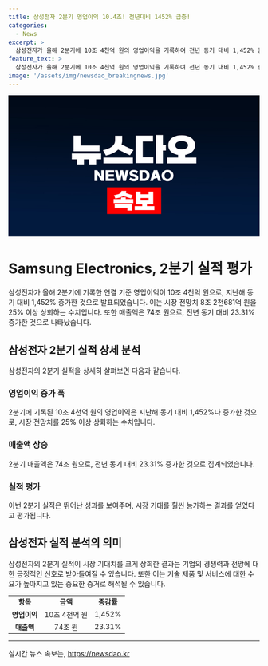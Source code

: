 ```yaml
---
title: 삼성전자 2분기 영업이익 10.4조! 전년대비 1452% 급증!
categories:
  - News
excerpt: >
  삼성전자가 올해 2분기에 10조 4천억 원의 영업이익을 기록하여 전년 동기 대비 1,452% 증가했다고 밝혔습니다. 이는 시장 전망치를 25% 이상 상회하는 수치이며 매출도 23.31% 증가한 74조 원을 기록했습니다.
feature_text: >
  삼성전자가 올해 2분기에 10조 4천억 원의 영업이익을 기록하여 전년 동기 대비 1,452% 증가했다고 밝혔습니다. 이는 시장 전망치를 25% 이상 상회하는 수치이며 매출도 23.31% 증가한 74조 원을 기록했습니다.
image: '/assets/img/newsdao_breakingnews.jpg'
---
```


<p><img src="/assets/img/newsdao_breakingnews.jpg" alt="cryptoinkorea 속보" /></p>

<h1>Samsung Electronics, 2분기 실적 평가</h1>

<p data-ke-size="size16">삼성전자가 올해 2분기에 기록한 연결 기준 영업이익이 10조 4천억 원으로, 지난해 동기 대비 1,452% 증가한 것으로 발표되었습니다. 이는 시장 전망치 8조 2천681억 원을 25% 이상 상회하는 수치입니다. 또한 매출액은 74조 원으로, 전년 동기 대비 23.31% 증가한 것으로 나타났습니다.</p>

<h2 data-ke-size="size26">삼성전자 2분기 실적 상세 분석</h2>

<p data-ke-size="size16">삼성전자의 2분기 실적을 상세히 살펴보면 다음과 같습니다.</p>

<h3>영업이익 증가 폭</h3>

<p data-ke-size="size16">2분기에 기록된 10조 4천억 원의 영업이익은 지난해 동기 대비 1,452%나 증가한 것으로, 시장 전망치를 25% 이상 상회하는 수치입니다.</p>

<h3>매출액 상승</h3>

<p data-ke-size="size16">2분기 매출액은 74조 원으로, 전년 동기 대비 23.31% 증가한 것으로 집계되었습니다.</p>

<h3>실적 평가</h3>

<p data-ke-size="size16">이번 2분기 실적은 뛰어난 성과를 보여주며, 시장 기대를 훨씬 능가하는 결과를 얻었다고 평가됩니다.</p>

<h2 data-ke-size="size26">삼성전자 실적 분석의 의미</h2>

<p data-ke-size="size16">삼성전자의 2분기 실적이 시장 기대치를 크게 상회한 결과는 기업의 경쟁력과 전망에 대한 긍정적인 신호로 받아들여질 수 있습니다. 또한 이는 기술 제품 및 서비스에 대한 수요가 높아지고 있는 중요한 증거로 해석될 수 있습니다.</p>

<table>
    <tr>
        <td style="text-align: center; height: 17px;"><b>항목</b></td>
        <td style="text-align: center; height: 17px;"><b>금액</b></td>
        <td style="text-align: center; height: 17px;"><b>증감률</b></td>
    </tr>
    <tr>
        <td style="text-align: center; height: 17px;"><b>영업이익</b></td>
        <td style="text-align: center; height: 17px;">10조 4천억 원</td>
        <td style="text-align: center; height: 17px;">1,452%</td>
    </tr>
    <tr>
        <td style="text-align: center; height: 17px;"><b>매출액</b></td>
        <td style="text-align: center; height: 17px;">74조 원</td>
        <td style="text-align: center; height: 17px;">23.31%</td>
    </tr>
</table>

<p><hr></p>
실시간 뉴스 속보는, <a href="https://newsdao.kr" rel="dofollow">https://newsdao.kr</a>


